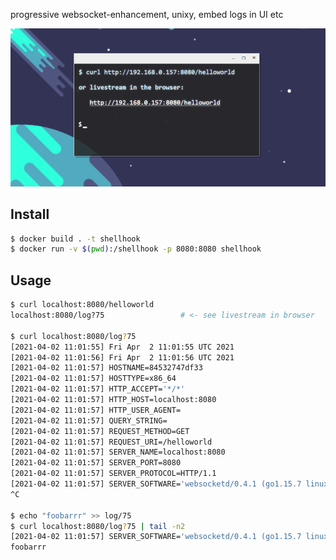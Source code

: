 progressive websocket-enhancement, unixy, embed logs in UI etc  

![](https://raw.githubusercontent.com/coderofsalvation/shellhook/master/www/index.gif)

## Install

```bash
$ docker build . -t shellhook
$ docker run -v $(pwd):/shellhook -p 8080:8080 shellhook
```

## Usage

```bash
$ curl localhost:8080/helloworld
localhost:8080/log?75                 # <- see livestream in browser

$ curl localhost:8080/log?75
[2021-04-02 11:01:55] Fri Apr  2 11:01:55 UTC 2021
[2021-04-02 11:01:56] Fri Apr  2 11:01:56 UTC 2021
[2021-04-02 11:01:57] HOSTNAME=84532747df33
[2021-04-02 11:01:57] HOSTTYPE=x86_64
[2021-04-02 11:01:57] HTTP_ACCEPT='*/*'
[2021-04-02 11:01:57] HTTP_HOST=localhost:8080
[2021-04-02 11:01:57] HTTP_USER_AGENT=
[2021-04-02 11:01:57] QUERY_STRING=
[2021-04-02 11:01:57] REQUEST_METHOD=GET
[2021-04-02 11:01:57] REQUEST_URI=/helloworld
[2021-04-02 11:01:57] SERVER_NAME=localhost:8080
[2021-04-02 11:01:57] SERVER_PORT=8080
[2021-04-02 11:01:57] SERVER_PROTOCOL=HTTP/1.1
[2021-04-02 11:01:57] SERVER_SOFTWARE='websocketd/0.4.1 (go1.15.7 linux-amd64) --'
^C

$ echo "foobarrr" >> log/75
$ curl localhost:8080/log?75 | tail -n2
[2021-04-02 11:01:57] SERVER_SOFTWARE='websocketd/0.4.1 (go1.15.7 linux-amd64) --'
foobarrr

```
